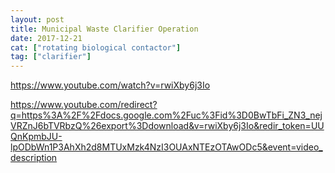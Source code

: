 ```yaml
---
layout: post
title: Municipal Waste Clarifier Operation
date: 2017-12-21
cat: ["rotating biological contactor"]
tag: ["clarifier"]
---
```


https://www.youtube.com/watch?v=rwiXby6j3Io

https://www.youtube.com/redirect?q=https%3A%2F%2Fdocs.google.com%2Fuc%3Fid%3D0BwTbFi_ZN3_nejVRZnJ6bTVRbzQ%26export%3Ddownload&v=rwiXby6j3Io&redir_token=UUQnKpmbJU-lpODbWn1P3AhXh2d8MTUxMzk4NzI3OUAxNTEzOTAwODc5&event=video_description